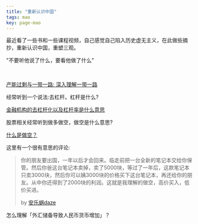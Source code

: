 ```yaml
---
title: "重新认识中国"
tags: mao
key: page-mao
---
```


<!--more-->

最近看了一些书和一些课程视频，自己感觉自己陷入历史虚无主义，在此做些摘抄，重新认识中国，重塑三观。

"不要听他说了什么，要看他做了什么"

<br>

<a href="https://weibo.com/2032759640/IBvUwcnRn">产能过剩与一带一路: 深入理解一带一路</a>

经常听到一个说法:去杠杆。杠杆是什么?

<a href="https://www.zhihu.com/question/20417339/answer/136814369">金融机构的去杠杆化以及杠杆率是什么意思</a>

股票相关经常听到做多做空，做空是什么意思?

<a href="https://www.bilibili.com/video/BV1MW411X7P4?t=397">什么是做空？</a>

这里有一个很有意思的评论:

> 你的朋友要出国，一年以后才会回来。临走前把一台全新的笔记本交给你保管。然后你爸这台笔记本卖掉，卖了5000块，等过了一年后，这款笔记本只卖3000块，然后你可以姨3000块的价格买下这台笔记本，再还给你的朋友。从中你还得到了2000块的利润。这就是我理解的做空，高价买入，低价买进。
>
> by [安乐蜗daze](https://space.bilibili.com/8143509)

怎么理解「外汇储备导致人民币货币增加」？

